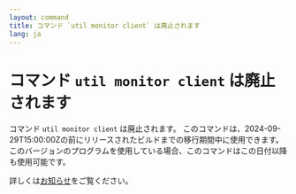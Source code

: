```yaml
---
layout: command
title: コマンド `util monitor client` は廃止されます
lang: ja
---
```


# コマンド `util monitor client` は廃止されます

コマンド `util monitor client` は廃止されます。
このコマンドは、2024-09-29T15:00:00Zの前にリリースされたビルドまでの移行期間中に使用できます。このバージョンのプログラムを使用している場合、このコマンドはこの日付以降も使用可能です。

詳しくは[お知らせ](https://github.com/watermint/toolbox/discussions/870)をご覧ください。


